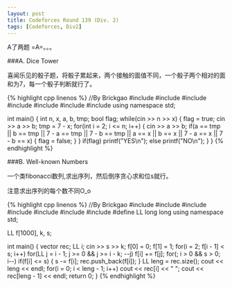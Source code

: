 ```yaml
---
layout: post
title: Codeforces Round 139 (Div. 2)
tags: [Codeforces, Div2]
---
```


A了两题 =A=。。。

###A. Dice Tower

喜闻乐见的骰子题，将骰子累起来，两个接触的面值不同，一个骰子两个相对的面和为7，每一个骰子判断就行了。

{% highlight cpp linenos %}
//By Brickgao
#include <iostream>
#include <cstdio>
#include <cstring>
#include <cmath>
#include <cstdlib>
#include <algorithm>
#include <vector>
using namespace std;


int main()
{
    int n, x, a, b, tmp;
    bool flag;
    while(cin >> n >> x)
    {
        flag = true;
        cin >> a >> b;
        tmp = 7 - x;
        for(int i = 2; i <= n; i++)
        {
            cin >> a >> b;
            if(a == tmp || b == tmp || 7 - a == tmp || 7 - b == tmp || a == x || b == x || 7 - a == x || 7 - b == x)
            {
                flag = false;
            }
        }
        if(flag) printf("YES\n");
        else printf("NO\n");
    }
}
{% endhighlight %}

###B. Well-known Numbers

一个类fibonacci数列,求出序列，然后倒序贪心求和位s就行。

注意求出序列的每个数不同O_o

{% highlight cpp linenos %}
//By Brickgao
#include <iostream>
#include <cstdio>
#include <cstring>
#include <cmath>
#include <cstdlib>
#include <algorithm>
#include <vector>
#define LL long long
using namespace std;

LL f[1000], k, s;

int main()
{
    vector <LL> rec;
    LL i;
    cin >> s >> k;
    f[0] = 0;
    f[1] = 1;
    for(i = 2; f[i - 1] < s; i++)
        for(LL j = i - 1; j >= 0 && j >= i - k; --j)
            f[i] += f[j];
    for(; i > 0 && s > 0; i--)
        if(f[i] <= s)
        {
            s -= f[i];
            rec.push_back(f[i]);
        }
    LL leng = rec.size();
    cout << leng << endl;
    for(i = 0; i < leng - 1; i++)
        cout << rec[i] << " ";
    cout << rec[leng - 1] << endl;
    return 0;
}
{% endhighlight %}


